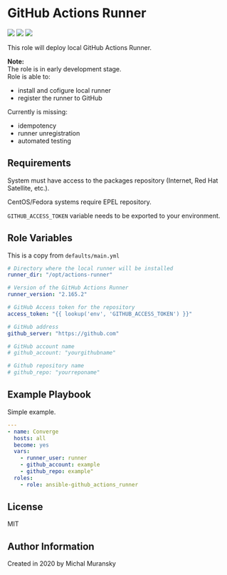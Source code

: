 GitHub Actions Runner
=========

<a href="https://galaxy.ansible.com/monolithprojects/system_update"><img src="https://img.shields.io/ansible/quality/47118?style=flat&logo=ansible"/></a> 
<a href="https://galaxy.ansible.com/monolithprojects/system_update"><img src="https://img.shields.io/ansible/role/d/47118"/></a> 
<a href="https://github.com/MonolithProjects/ansible-github_actions_runner/blob/master/LICENSE"><img src="https://img.shields.io/github/license/MonolithProjects/ansible-github_actions_runner"/></a>

This role will deploy local GitHub Actions Runner.

**Note:**  
The role is in early development stage.  
Role is able to:
- install and cofigure local runner
- register the runner to GitHub

Currently is missing:
- idempotency
- runner unregistration
- automated testing

Requirements
------------

System must have access to the packages repository (Internet, Red Hat Satellite, etc.).

CentOS/Fedora systems require EPEL repository.

`GITHUB_ACCESS_TOKEN` variable needs to be exported to your environment.

Role Variables
--------------

This is a copy from `defaults/main.yml`

```yaml
# Directory where the local runner will be installed
runner_dir: "/opt/actions-runner"

# Version of the GitHub Actions Runner
runner_version: "2.165.2"

# GitHub Access token for the repository
access_token: "{{ lookup('env', 'GITHUB_ACCESS_TOKEN') }}"

# GitHub address
github_server: "https://github.com"

# GitHub account name
# github_account: "yourgithubname"

# Github repository name
# github_repo: "yourreponame"
```

Example Playbook
----------------

Simple example.

```yaml
---
- name: Converge
  hosts: all
  become: yes
  vars:
    - runner_user: runner
    - github_account: example
    - github_repo: example"
  roles:
    - role: ansible-github_actions_runner
```

License
-------

MIT

Author Information
------------------

Created in 2020 by Michal Muransky